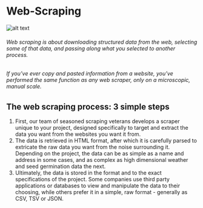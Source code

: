 # Web-Scraping

![alt text](https://www.webharvy.com/images/web%20scraping.png)
###### Web scraping is about downloading structured data from the web, selecting some of that data, and passing along what you selected to another process.

###### If you’ve ever copy and pasted information from a website, you’ve performed the same function as any web scraper, only on a microscopic, manual scale.

## The web scraping process: 3 simple steps
1. First, our team of seasoned scraping veterans develops a scraper unique to your project, designed specifically to target and extract the data you want from the websites you want it from.
2. The data is retrieved in HTML format, after which it is carefully parsed to extricate the raw data you want from the noise surrounding it. Depending on the project, the data can be as simple as a name and address in some cases, and as complex as high dimensional weather and seed germination data the next.
3. Ultimately, the data is stored in the format and to the exact specifications of the project. Some companies use third party applications or databases to view and manipulate the data to their choosing, while others prefer it in a simple, raw format - generally as CSV, TSV or JSON.
